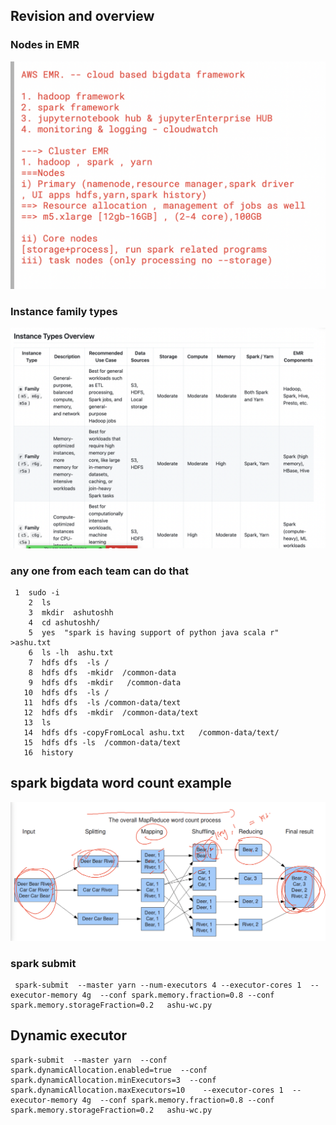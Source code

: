 ## Revision and overview 

### Nodes in EMR

<img src="nodes1.png">

### Instance family types 

<img src="type1.png">

### any one from each team can do that 

```
 1  sudo -i
    2  ls
    3  mkdir  ashutoshh
    4  cd ashutoshh/
    5  yes  "spark is having support of python java scala r"  >ashu.txt
    6  ls -lh  ashu.txt 
    7  hdfs dfs  -ls /
    8  hdfs dfs  -mkidr  /common-data
    9  hdfs dfs  -mkdir   /common-data
   10  hdfs dfs  -ls /
   11  hdfs dfs  -ls /common-data/text
   12  hdfs dfs  -mkdir  /common-data/text
   13  ls
   14  hdfs dfs -copyFromLocal ashu.txt   /common-data/text/
   15  hdfs dfs -ls  /common-data/text
   16  history 

```
## spark bigdata word count example 

<img src="wc1.png">

### spark submit 

```
 spark-submit  --master yarn --num-executors 4 --executor-cores 1  --executor-memory 4g  --conf spark.memory.fraction=0.8 --conf spark.memory.storageFraction=0.2   ashu-wc.py  

```

## Dynamic executor 

```
spark-submit  --master yarn  --conf spark.dynamicAllocation.enabled=true  --conf spark.dynamicAllocation.minExecutors=3  --conf spark.dynamicAllocation.maxExecutors=10    --executor-cores 1  --executor-memory 4g  --conf spark.memory.fraction=0.8 --conf spark.memory.storageFraction=0.2   ashu-wc.py

```

